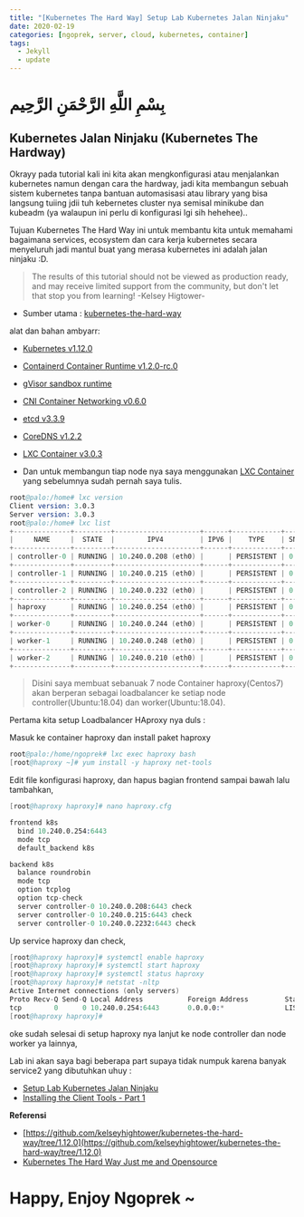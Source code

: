 ```yaml
---
title: "[Kubernetes The Hard Way] Setup Lab Kubernetes Jalan Ninjaku"
date: 2020-02-19
categories: [ngoprek, server, cloud, kubernetes, container]
tags:
  - Jekyll
  - update
---
```

# بِسْمِ اللَّهِ الرَّحْمَنِ الرَّحِيم
## Kubernetes Jalan Ninjaku (Kubernetes The Hardway)

Okrayy pada tutorial kali ini kita akan mengkonfigurasi atau menjalankan kubernetes namun dengan cara the hardway, jadi kita membangun sebuah sistem kubernetes tanpa bantuan automasisasi atau library yang bisa langsung tuiing jdii tuh kebernetes cluster nya semisal minikube dan kubeadm (ya walaupun ini perlu di konfigurasi lgi sih hehehee)..

Tujuan Kubernetes The Hard Way ini untuk membantu kita untuk memahami bagaimana services, ecosystem dan cara kerja kubernetes secara menyeluruh jadi mantul buat yang merasa kubernetes ini adalah jalan ninjaku :D.

> The results of this tutorial should not be viewed as production ready, and may receive limited support from the community, but don't let that stop you from learning! -Kelsey Higtower-

* Sumber utama : [kubernetes-the-hard-way](https://github.com/kelseyhightower/kubernetes-the-hard-way/tree/1.12.0)

alat dan bahan ambyarr: 

* [Kubernetes v1.12.0](https://github.com/kubernetes/kubernetes)
* [Containerd Container Runtime v1.2.0-rc.0](https://github.com/containerd/containerd)
* [gVisor sandbox runtime ](https://github.com/google/gvisor)
* [CNI Container Networking v0.6.0](https://github.com/containernetworking/cni)
* [etcd v3.3.9](https://github.com/etcd-io/etcd)
* [CoreDNS v1.2.2](https://github.com/coredns/coredns)
* [LXC Container v3.0.3](https://linuxcontainers.org)

* Dan untuk membangun tiap node nya saya menggunakan [LXC Container](https://ammarun.my.id/ngoprek/server/cloud/lxc/container/lxd-containers-hypervisor/) yang sebelumnya sudah pernah saya tulis.

```s
root@palo:/home# lxc version
Client version: 3.0.3
Server version: 3.0.3
root@palo:/home# lxc list
+--------------+---------+---------------------+------+------------+-----------+
|     NAME     |  STATE  |        IPV4         | IPV6 |    TYPE    | SNAPSHOTS |
+--------------+---------+---------------------+------+------------+-----------+
| controller-0 | RUNNING | 10.240.0.208 (eth0) |      | PERSISTENT | 0         |
+--------------+---------+---------------------+------+------------+-----------+
| controller-1 | RUNNING | 10.240.0.215 (eth0) |      | PERSISTENT | 0         |
+--------------+---------+---------------------+------+------------+-----------+
| controller-2 | RUNNING | 10.240.0.232 (eth0) |      | PERSISTENT | 0         |
+--------------+---------+---------------------+------+------------+-----------+
| haproxy      | RUNNING | 10.240.0.254 (eth0) |      | PERSISTENT | 0         |
+--------------+---------+---------------------+------+------------+-----------+
| worker-0     | RUNNING | 10.240.0.244 (eth0) |      | PERSISTENT | 0         |
+--------------+---------+---------------------+------+------------+-----------+
| worker-1     | RUNNING | 10.240.0.248 (eth0) |      | PERSISTENT | 0         |
+--------------+---------+---------------------+------+------------+-----------+
| worker-2     | RUNNING | 10.240.0.210 (eth0) |      | PERSISTENT | 0         |
+--------------+---------+---------------------+------+------------+-----------+
```

> Disini saya membuat sebanuak 7 node Container haproxy(Centos7) akan berperan sebagai loadbalancer ke setiap node controller(Ubuntu:18.04) dan worker(Ubuntu:18.04). 

Pertama kita setup Loadbalancer HAproxy nya duls :

Masuk ke container haproxy dan install paket haproxy
```s
root@palo:/home/ngoprek# lxc exec haproxy bash 
[root@haproxy ~]# yum install -y haproxy net-tools 
```

Edit file konfigurasi haproxy, dan hapus bagian frontend sampai bawah lalu tambahkan,
```s
[root@haproxy haproxy]# nano haproxy.cfg

frontend k8s
  bind 10.240.0.254:6443
  mode tcp
  default_backend k8s

backend k8s
  balance roundrobin
  mode tcp
  option tcplog
  option tcp-check
  server controller-0 10.240.0.208:6443 check
  server controller-0 10.240.0.215:6443 check
  server controller-0 10.240.0.2232:6443 check
```

Up service haproxy dan check,
```s
[root@haproxy haproxy]# systemctl enable haproxy
[root@haproxy haproxy]# systemctl start haproxy
[root@haproxy haproxy]# systemctl status haproxy
[root@haproxy haproxy]# netstat -nltp
Active Internet connections (only servers)
Proto Recv-Q Send-Q Local Address           Foreign Address         State       PID/Program name    
tcp        0      0 10.240.0.254:6443       0.0.0.0:*               LISTEN      586/haproxy         
[root@haproxy haproxy]# 
```
oke sudah selesai di setup haproxy nya lanjut ke node controller dan node worker ya lainnya,

Lab ini akan saya bagi beberapa part supaya tidak numpuk karena banyak service2 yang dibutuhkan uhuy :

* [Setup Lab Kubernetes Jalan Ninjaku](#)
* [Installing the Client Tools - Part 1](docs/02-client-tools.md)

<!-- * [Provisioning Compute Resources](docs/03-compute-resources.md)
* [Provisioning the CA and Generating TLS Certificates](docs/04-certificate-authority.md)
* [Generating Kubernetes Configuration Files for Authentication](docs/05-kubernetes-configuration-files.md)
* [Generating the Data Encryption Config and Key](docs/06-data-encryption-keys.md)
* [Bootstrapping the etcd Cluster](docs/07-bootstrapping-etcd.md)
* [Bootstrapping the Kubernetes Control Plane](docs/08-bootstrapping-kubernetes-controllers.md)
* [Bootstrapping the Kubernetes Worker Nodes](docs/09-bootstrapping-kubernetes-workers.md)
* [Configuring kubectl for Remote Access](docs/10-configuring-kubectl.md)
* [Provisioning Pod Network Routes](docs/11-pod-network-routes.md)
* [Deploying the DNS Cluster Add-on](docs/12-dns-addon.md)
* [Smoke Test](docs/13-smoke-test.md)
* [Cleaning Up](docs/14-cleanup.md) -->


**Referensi**
* [https://github.com/kelseyhightower/kubernetes-the-hard-way/tree/1.12.0](https://github.com/kelseyhightower/kubernetes-the-hard-way/tree/1.12.0)
* [Kubernetes The Hard Way Just me and Opensource](https://www.youtube.com/watch?v=2bVK-e-GuYI&t=560s)

# Happy,  Enjoy Ngoprek ~